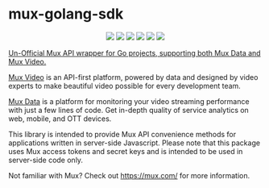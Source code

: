 # mux-golang-sdk

<p align="center">
    <a href="https://codeclimate.com/github/boddly/mux-golang-sdk/maintainability"><img src="https://api.codeclimate.com/v1/badges/286fa7f37b9b1ba8648c/maintainability" /></a>
    <a href="https://codeclimate.com/github/boddly/mux-golang-sdk/test_coverage"><img src="https://api.codeclimate.com/v1/badges/286fa7f37b9b1ba8648c/test_coverage" /></a>
    <a href="https://travis-ci.org/boddly/mux-golang-sdk"><img src="https://travis-ci.org/boddly/mux-golang-sdk.svg?branch=master" /></a>
    <a href="https://goreportcard.com/report/github.com/boddly/mux-golang-sdk"><img src="https://goreportcard.com/badge/github.com/boddly/mux-golang-sdk" /></a>
    <a href="https://goreportcard.com/report/github.com/boddly/mux-golang-sdk"><img src="https://goreportcard.com/badge/github.com/boddly/mux-golang-sdk" /></a>
    <a href="https://github.com/boddly/mux-golang-sdk/blob/master/LICENSE"><img src="https://img.shields.io/github/license/boddly/mux-golang-sdk.svg">
</p>
Un-Official Mux API wrapper for Go projects, supporting both Mux Data and Mux Video.

[Mux Video](https://mux.com/) is an API-first platform, powered by data and designed by video experts to make beautiful video possible for every development team.

[Mux Data](https://mux.com/data/) is a platform for monitoring your video streaming performance with just a few lines of code. Get in-depth quality of service analytics on web, mobile, and OTT devices.

This library is intended to provide Mux API convenience methods for applications written in server-side Javascript. Please note that this package uses Mux access tokens and secret keys and is intended to be used in server-side code only.

Not familiar with Mux? Check out https://mux.com/ for more information.
